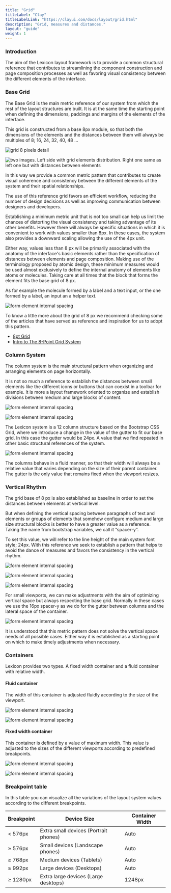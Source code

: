 ```yaml
---
title: "Grid"
titleLabel: "Clay"
titleLabelLink: "https://clayui.com/docs/layout/grid.html"
description: "Grid, measures and distances."
layout: "guide"
weight: 1
---
```


### Introduction

The aim of the Lexicon layout framework is to provide a common structural reference that contributes to streamlining the component construction and page composition processes as well as favoring visual consistency between the different elements of the interface.

### Base Grid

The Base Grid is the main metric reference of our system from which the rest of the layout structures are built. It is at the same time the starting point when defining the dimensions, paddings and margins of the elements of the interface.

This grid is constructed from a base 8px module, so that both the dimensions of the elements and the distances between them will always be multiples of 8; 16, 24, 32, 40, 48 …

![grid 8 pixels detail](../../../images/Grid01.png)

![two images. Left side with grid elements distribution. Right one same as left one but with distances between elements](../../../images/Grid02.png)  

In this way we provide a common metric pattern that contributes to create visual coherence and consistency between the different elements of the system and their spatial relationships.

The use of this reference grid favors an efficient workflow, reducing the number of design decisions as well as improving communication between designers and developers.

Establishing a minimum metric unit that is not too small can help us limit the chances of distorting the visual consistency and taking advantage of its other benefits. However there will always be specific situations in which it is convenient to work with values ​​smaller than 8px. In these cases, the system also provides a downward scaling allowing the use of the 4px unit.

Either way, values ​​less than 8 px will be primarily associated with the anatomy of the interface's basic elements rather than the specification of distances between elements and page composition. Making use of the terminology proposed by atomic design, these minimum measures would be used almost exclusively to define the internal anatomy of elements like atoms or molecules. Taking care at all times that the block that forms the element fits the base grid of 8 px. 

As for example the molecule formed by a label and a text input, or the one formed by a label, an input an a helper text.

![form element internal spacing](../../../images/Grid03.png)  

To know a little more about the grid of 8 px we recommend checking some of the articles that have served as reference and inspiration for us to adopt this pattern.

* [8pt Grid](https://spec.fm/specifics/8-pt-grid)
* [Intro to The 8-Point Grid System](https://builttoadapt.io/intro-to-the-8-point-grid-system-d2573cde8632)

### Column System

The column system is the main structural pattern when organizing and arranging elements on page horizontally.

It is not so much a reference to establish the distances between small elements like the different icons or buttons that can coexist in a toolbar for example. It is more a layout framework oriented to organize and establish divisions between medium and large blocks of content.

![form element internal spacing](../../../images/Grid04.png)

![form element internal spacing](../../../images/Grid05.png)

The Lexicon system is a 12 column structure based on the Bootstrap CSS Grid, where we introduce a change in the value of the gutter to fit our base grid. In this case the gutter would be 24px. A value that we find repeated in other basic structural references of the system.

![form element internal spacing](../../../images/Grid06.png)

The columns behave in a fluid manner, so that their width will always be a relative value that varies depending on the size of their parent container. The gutter is the only value that remains fixed when the viewport resizes.

### Vertical Rhythm

The grid base of 8 px is also established as baseline in order to set the distances between elements at vertical level. 

But when defining the vertical spacing between paragraphs of text and elements or groups of elements that somehow configure medium and large size structural blocks is better to have a greater value as a reference. Taking the name from bootstrap variables, we call it “spacer-y”.

To set this value, we will refer to the line height of the main system font style; 24px. With this reference we seek to establish a pattern that helps to avoid the dance of measures and favors the consistency in the vertical rhythm.

![form element internal spacing](../../../images/GridVertRhythm01.png)

![form element internal spacing](../../../images/GridVertRhythm02.png)

![form element internal spacing](../../../images/GridVertRhythm03.png)

For small viewports, we can make adjustments with the aim of optimizing vertical space but always respecting the base grid. Normally in these cases we use the 16px spacer-y as we do for the gutter between columns and the lateral space of the container.

![form element internal spacing](../../../images/GridVertRhythm04.png)

It is understood that this metric pattern does not solve the vertical space needs of all possible cases. Either way it is established as a starting point on which to make timely adjustments when necessary.

### Containers

Lexicon provides two types. A  fixed width container and a fluid container with relative width.

#### Fluid container

The width of this container is adjusted fluidly according to the size of the viewport.

![form element internal spacing](../../../images/grid_container_fluid.png)

![form element internal spacing](../../../images/grid_container_fluid_g.png)

#### Fixed width container

This container is defined by a value of maximum width. This value is adjusted to the sizes of the different viewports according to predefined breakpoints.

![form element internal spacing](../../../images/grid_container_fixed.png)

![form element internal spacing](../../../images/grid_container_fixed_g.png)

### Breakpoint table

In this table you can visualize all the variations of the layout system values according to the different breakpoints.

| Breakpoint | Device Size | Container Width |
| ---------- | ----------- | ------------------- |
| < 576px | Extra small devices (Portrait phones) | Auto |
| &ge; 576px | Small devices (Landscape phones) | Auto |
| &ge; 768px | Medium devices (Tablets) | Auto |
| &ge; 992px | Large devices (Desktops) | Auto |
| &ge; 1280px | Extra large devices (Large desktops) | 1248px |
